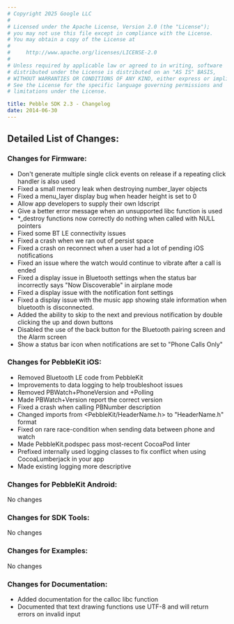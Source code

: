 ```yaml
---
# Copyright 2025 Google LLC
#
# Licensed under the Apache License, Version 2.0 (the "License");
# you may not use this file except in compliance with the License.
# You may obtain a copy of the License at
#
#     http://www.apache.org/licenses/LICENSE-2.0
#
# Unless required by applicable law or agreed to in writing, software
# distributed under the License is distributed on an "AS IS" BASIS,
# WITHOUT WARRANTIES OR CONDITIONS OF ANY KIND, either express or implied.
# See the License for the specific language governing permissions and
# limitations under the License.

title: Pebble SDK 2.3 - Changelog
date: 2014-06-30
---
```


## Detailed List of Changes:
### Changes for Firmware:

* Don't generate multiple single click events on release if a repeating click handler is also used
* Fixed a small memory leak when destroying number_layer objects
* Fixed a menu_layer display bug when header height is set to 0
* Allow app developers to supply their own ldscript
* Give a better error message when an unsupported libc function is used
* *_destroy functions now correctly do nothing when called with NULL pointers
* Fixed some BT LE connectivity issues
* Fixed a crash when we ran out of persist space
* Fixed a crash on reconnect when a user had a lot of pending iOS notifications
* Fixed an issue where the watch would continue to vibrate after a call is ended
* Fixed a display issue in Bluetooth settings when the status bar incorrectly says "Now Discoverable" in airplane mode
* Fixed a display issue with the notification font settings
* Fixed a display issue with the music app showing stale information when bluetooth is disconnected.
* Added the ability to skip to the next and previous notification by double clicking the up and down buttons
* Disabled the use of the back button for the Bluetooth pairing screen and the Alarm screen
* Show a status bar icon when notifications are set to "Phone Calls Only"

### Changes for PebbleKit iOS:

* Removed Bluetooth LE code from PebbleKit
* Improvements to data logging to help troubleshoot issues
* Removed PBWatch+PhoneVersion and +Polling
* Made PBWatch+Version report the correct version
* Fixed a crash when calling PBNumber description
* Changed imports from \<PebbleKit/HeaderName.h\> to "HeaderName.h" format
* Fixed on rare race-condition when sending data between phone and watch
* Made PebbleKit.podspec pass most-recent CocoaPod linter
* Prefixed internally used logging classes to fix conflict when using CocoaLumberjack in your app
* Made existing logging more descriptive

### Changes for PebbleKit Android:

No changes

### Changes for SDK Tools:

No changes

### Changes for Examples:

No changes

### Changes for Documentation:

* Added documentation for the calloc libc function
* Documented that text drawing functions use UTF-8 and will return errors on invalid input
